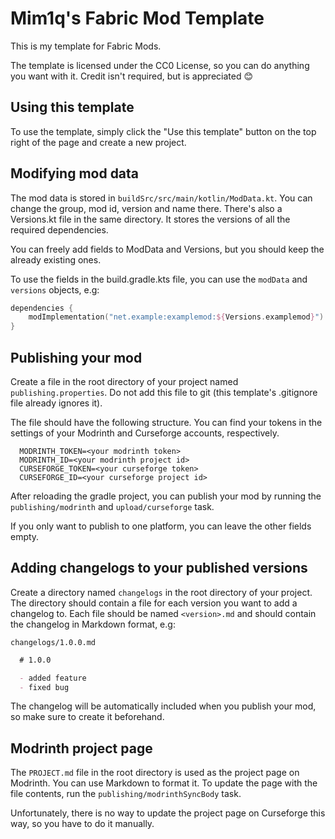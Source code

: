 # Mim1q's Fabric Mod Template

This is my template for Fabric Mods.

The template is licensed under the CC0 License, so you can do anything you want with it.
Credit isn't required, but is appreciated :blush:

## Using this template

To use the template, simply click the "Use this template" button on the top right of the page and create a new project.

## Modifying mod data

The mod data is stored in `buildSrc/src/main/kotlin/ModData.kt`. 
You can change the group, mod id, version and name there.
There's also a Versions.kt file in the same directory. It stores the versions of all the required dependencies.

You can freely add fields to ModData and Versions, but you should keep the already existing ones.

To use the fields in the build.gradle.kts file, you can use the `modData` and `versions` objects, e.g:

```kotlin
dependencies {
    modImplementation("net.example:examplemod:${Versions.examplemod}")
}
```

## Publishing your mod

Create a file in the root directory of your project named `publishing.properties`. Do not add this file to git
(this template's .gitignore file already ignores it).

The file should have the following structure.
You can find your tokens in the settings of your Modrinth and Curseforge accounts, respectively.

```properties
  MODRINTH_TOKEN=<your modrinth token>
  MODRINTH_ID=<your modrinth project id>
  CURSEFORGE_TOKEN=<your curseforge token>
  CURSEFORGE_ID=<your curseforge project id>
```

After reloading the gradle project, you can publish your mod by running the `publishing/modrinth` 
and `upload/curseforge` task.

If you only want to publish to one platform, you can leave the other fields empty.

## Adding changelogs to your published versions

Create a directory named `changelogs` in the root directory of your project.
The directory should contain a file for each version you want to add a changelog to.
Each file should be named `<version>.md` and should contain the changelog in Markdown format, e.g:

`changelogs/1.0.0.md`
```markdown
  # 1.0.0

  - added feature
  - fixed bug
```

The changelog will be automatically included when you publish your mod, so make sure to create it beforehand.

## Modrinth project page

The `PROJECT.md` file in the root directory is used as the project page on Modrinth. 
You can use Markdown to format it. To update the page with the file contents, run the `publishing/modrinthSyncBody` task.

Unfortunately, there is no way to update the project page on Curseforge this way, so you have to do it manually.